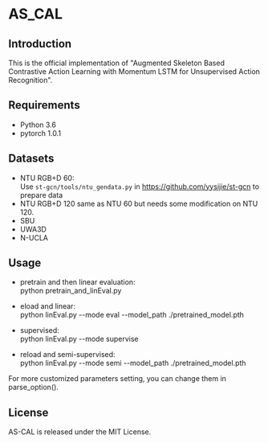 # AS_CAL

## Introduction
This is the official implementation of "Augmented Skeleton Based Contrastive Action Learning with Momentum LSTM for Unsupervised Action Recognition". 
## Requirements
- Python 3.6
- pytorch 1.0.1
## Datasets
- NTU RGB+D 60:  
Use `st-gcn/tools/ntu_gendata.py` in https://github.com/yysijie/st-gcn to prepare data
- NTU RGB+D 120
same as NTU 60 but needs some modification on NTU 120.
- SBU
- UWA3D
- N-UCLA


## Usage
- pretrain and then linear evaluation:  
  python  pretrain_and_linEval.py

- eload and linear:  
python linEval.py --mode eval --model_path ./pretrained_model.pth

- supervised:  
python linEval.py --mode supervise

- reload and semi-supervised:  
python linEval.py --mode semi --model_path ./pretrained_model.pth

For more customized parameters setting, you can change them in parse_option(). 
## License
AS-CAL is released under the MIT License.
